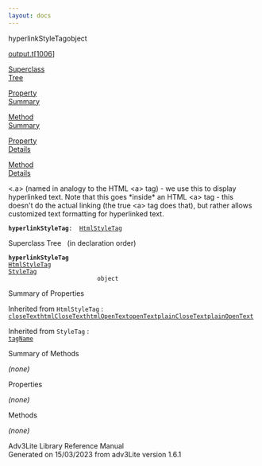 ```yaml
---
layout: docs
---
```

<span class="title">hyperlinkStyleTag</span><span class="type">object</span>

[output.t](../file/output.t.html)\[[1006](../source/output.t.html#1006)\]

[Superclass  
Tree](#_SuperClassTree_)

[Property  
Summary](#_PropSummary_)

[Method  
Summary](#_MethodSummary_)

[Property  
Details](#_Properties_)

[Method  
Details](#_Methods_)



\<.a\> (named in analogy to the HTML \<a\> tag) - we use this to display
hyperlinked text. Note that this goes \*inside\* an HTML \<a\> tag -
this doesn't do the actual linking (the true \<a\> tag does that), but
rather allows customized text formatting for hyperlinked text.

**`hyperlinkStyleTag`**` :   `[`HtmlStyleTag`](../object/HtmlStyleTag.html)



<span id="_SuperClassTree_"></span>



<span class="hdln">Superclass Tree</span>   (in declaration order)



**`hyperlinkStyleTag`**  
[`HtmlStyleTag`](../object/HtmlStyleTag.html)  
[`StyleTag`](../object/StyleTag.html)  
`                         object`  
<span id="_PropSummary_"></span>



<span class="hdln">Summary of Properties</span>  





Inherited from `HtmlStyleTag` :  
[`closeText`](../object/HtmlStyleTag.html#closeText)[`htmlCloseText`](../object/HtmlStyleTag.html#htmlCloseText)[`htmlOpenText`](../object/HtmlStyleTag.html#htmlOpenText)[`openText`](../object/HtmlStyleTag.html#openText)[`plainCloseText`](../object/HtmlStyleTag.html#plainCloseText)[`plainOpenText`](../object/HtmlStyleTag.html#plainOpenText)

Inherited from `StyleTag` :  
[`tagName`](../object/StyleTag.html#tagName)

<span id="_MethodSummary_"></span>



<span class="hdln">Summary of Methods</span>  









*(none)* <span id="_Properties_"></span>



<span class="hdln">Properties</span>  



*(none)* <span id="_Methods_"></span>



<span class="hdln">Methods</span>  



*(none)*



Adv3Lite Library Reference Manual  
Generated on 15/03/2023 from adv3Lite version 1.6.1


